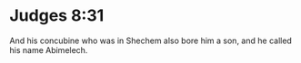 # Judges 8:31

And his concubine who was in Shechem also bore him a son, and he called his name Abimelech.
